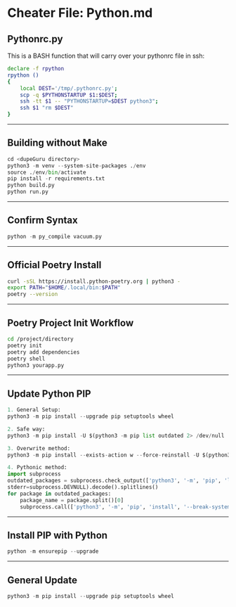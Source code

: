 # Cheater File: Python.md

## Pythonrc.py

This is a BASH function that will carry over your pythonrc file in ssh:

```bash
declare -f rpython
rpython ()
{
    local DEST='/tmp/.pythonrc.py';
    scp -q $PYTHONSTARTUP $1:$DEST;
    ssh -tt $1 -- "PYTHONSTARTUP=$DEST python3";
    ssh $1 "rm $DEST"
}
```

---

## Building without Make

```python
cd <dupeGuru directory>
python3 -m venv --system-site-packages ./env
source ./env/bin/activate
pip install -r requirements.txt
python build.py
python run.py
```

---

## Confirm Syntax

```python
python -m py_compile vacuum.py
```

---

## Official Poetry Install

```bash
curl -sSL https://install.python-poetry.org | python3 -
export PATH="$HOME/.local/bin:$PATH"
poetry --version
```

---

## Poetry Project Init Workflow

```bash
cd /project/directory
poetry init
poetry add dependencies
poetry shell
python3 yourapp.py
```

---

## Update Python PIP

```python
1. General Setup:
python3 -m pip install --upgrade pip setuptools wheel

2. Safe way:
python3 -m pip install -U $(python3 -m pip list outdated 2> /dev/null | grep -v 'Version' | grep -v '\-\-\-\-\-\-' | awk '{printf $1 " " }' && echo)

3. Overwrite method:
python3 -m pip install --exists-action w --force-reinstall -U $(python3 -m pip list outdated 2> /dev/null | grep -v 'Version' | grep -v '\-\-\-\-\-\-' | awk '{printf $1 " " }' && echo)

4. Pythonic method:
import subprocess
outdated_packages = subprocess.check_output(['python3', '-m', 'pip', 'list', 'outdated'],
stderr=subprocess.DEVNULL).decode().splitlines()
for package in outdated_packages:
    package_name = package.split()[0]
    subprocess.call(['python3', '-m', 'pip', 'install', '--break-system-packages', '-U', package_name])
```

---

## Install PIP with Python

```python
python -m ensurepip --upgrade
```

---

## General Update

```python
python3 -m pip install --upgrade pip setuptools wheel
```

